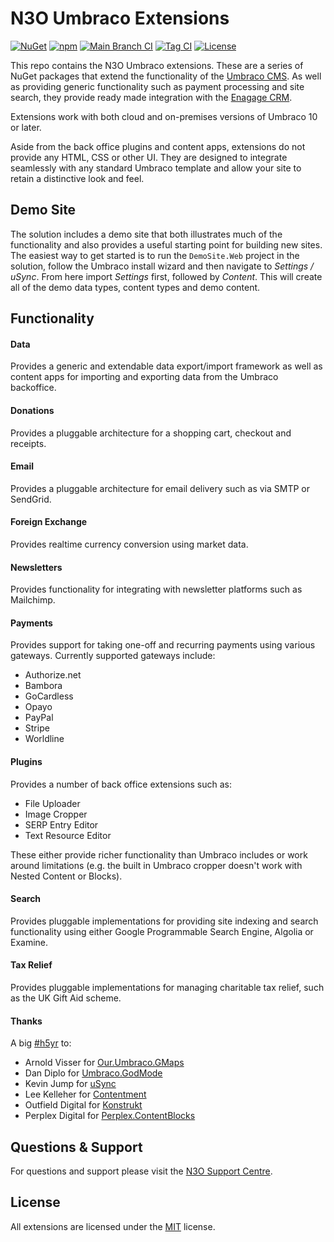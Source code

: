 # N3O Umbraco Extensions
[![NuGet](https://img.shields.io/nuget/v/N3O.Umbraco.Extensions)](https://www.nuget.org/packages/N3O.Umbraco.Extensions/)
[![npm](https://img.shields.io/npm/v/@n3oltd/umbraco-giving-client)](https://www.npmjs.com/package/@n3oltd/umbraco-giving-client)
[![Main Branch CI](https://github.com/n3oltd/N3O.Umbraco/actions/workflows/main-ci.yml/badge.svg)](https://github.com/n3oltd/N3O.Umbraco/actions/workflows/main-ci.yml)
[![Tag CI](https://github.com/n3oltd/N3O.Umbraco/actions/workflows/tag-ci.yml/badge.svg)](https://github.com/n3oltd/N3O.Umbraco/actions/workflows/tag-ci.yml)
[![License](https://img.shields.io/github/license/n3oltd/N3O.Umbraco)](LICENSE.md)

This repo contains the N3O Umbraco extensions. These are a series of NuGet packages that extend the functionality of the [Umbraco CMS](https://umbraco.com). As well as providing generic functionality such as payment processing and site search, they provide ready made integration with the [Enagage CRM](https://n3o.ltd/).

Extensions work with both cloud and on-premises versions of Umbraco 10 or later.

Aside from the back office plugins and content apps, extensions do not provide any HTML, CSS or other UI. They are designed to integrate seamlessly with any standard Umbraco template and allow your site to retain a distinctive look and feel.

## Demo Site
The solution includes a demo site that both illustrates much of the functionality and also provides a useful starting point for building new sites. The easiest way to get started is to run the `DemoSite.Web` project in the solution, follow the Umbraco install wizard and then navigate to *Settings / uSync*. From here import *Settings* first, followed by *Content*. This will create all of the demo data types, content types and demo content.

## Functionality
#### Data
Provides a generic and extendable data export/import framework as well as content apps for importing and exporting data from the Umbraco backoffice.

#### Donations
Provides a pluggable architecture for a shopping cart, checkout and receipts.

#### Email
Provides a pluggable architecture for email delivery such as via SMTP or SendGrid.

#### Foreign Exchange
Provides realtime currency conversion using market data.

#### Newsletters
Provides functionality for integrating with newsletter platforms such as Mailchimp.

#### Payments
Provides support for taking one-off and recurring payments using various gateways. Currently supported gateways include:

* Authorize.net
* Bambora
* GoCardless
* Opayo
* PayPal
* Stripe
* Worldline

#### Plugins
Provides a number of back office extensions such as:

* File Uploader
* Image Cropper
* SERP Entry Editor
* Text Resource Editor

These either provide richer functionality than Umbraco includes or work around limitations (e.g. the built in Umbraco cropper doesn't work with Nested Content or Blocks).

#### Search
Provides pluggable implementations for providing site indexing and search functionality using either Google Programmable Search Engine, Algolia or Examine.

#### Tax Relief
Provides pluggable implementations for managing charitable tax relief, such as the UK Gift Aid scheme.

#### Thanks

A big [#h5yr](https://community.umbraco.com/learn-about-the-community/h5yr/) to:

* Arnold Visser for [Our.Umbraco.GMaps](https://github.com/ArnoldV/Our.Umbraco.GMaps)
* Dan Diplo for [Umbraco.GodMode](https://github.com/DanDiplo/Umbraco.GodMode)
* Kevin Jump for [uSync](https://jumoo.co.uk/usync/)
* Lee Kelleher for [Contentment](https://github.com/leekelleher/umbraco-contentment)
* Outfield Digital for [Konstrukt](https://getkonstrukt.net/)
* Perplex Digital for [Perplex.ContentBlocks](https://github.com/PerplexDigital/Perplex.ContentBlocks)

## Questions & Support
For questions and support please visit the [N3O Support Centre](https://support.n3o.ltd/).

## License
All extensions are licensed under the [MIT](LICENSE.md) license.
